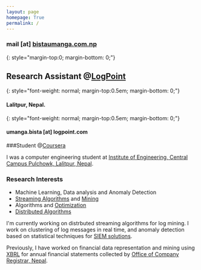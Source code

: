 ```yaml
---
layout: page
homepage: True
permalink: /
---
```


### mail [at] [bistaumanga.com.np](bistaumanga.com.np)

{: style="margin-top:0; margin-bottom: 0;"}
## Research Assistant @[LogPoint](http://www.logpoint.com/en/)

{: style="font-weight: normal; margin-top:0.5em; margin-bottom: 0;"}
#### Lalitpur, Nepal.

{: style="font-weight: normal; margin-top:0.5em; margin-bottom: 0;"}
#### umanga.bista [at] logpoint.com

###Student @[Coursera](http://www.coursera.org)

I was a computer engineering student at [Institute of Engineering, Central Campus Pulchowk, Lalitpur, Nepal][1].

### Research Interests

   * Machine Learning, Data analysis and Anomaly Detection
   * [Streaming Algorithms][2] and [Mining][3]
   * Algorithms and [Optimization][4]
   * [Distributed Algorithms][5]

I'm currently working on distrbuted streaming algorithms for log mining. I work on clustering of log messages in real time, and anomaly detection based on statistical techniques for [SIEM solutions][3].

Previously, I have worked on financial data representation and mining using [XBRL][6] for annual financial statements collected by [Office of Company Registrar, Nepal][7].

[1]: http://ioe.edu.np
[2]: http://en.wikipedia.org/wiki/Streaming_algorithm
[3]: http://en.wikipedia.org/wiki/Data_stream_mining
[4]: http://en.wikipedia.org/wiki/Discrete_optimization‎
[5]: http://en.wikipedia.org/wiki/Distributed_algorithm‎
[6]: http://en.wikipedia.org/wiki/XBRL
[7]: http://www.ocr.gov.np
